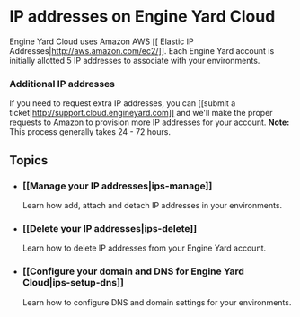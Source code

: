 # IP addresses on Engine Yard Cloud

Engine Yard Cloud uses Amazon AWS [[ Elastic IP Addresses|http://aws.amazon.com/ec2/]]. 
Each Engine Yard account is initially allotted 5 IP addresses to associate with your 
environments.

### Additional IP addresses

If you need to request extra IP addresses, you can [[submit a ticket|http://support.cloud.engineyard.com]] 
and we'll make the proper requests to Amazon to provision more IP addresses for your account.
**Note:** This process generally takes 24 - 72 hours.


## Topics

* ### [[Manage your IP addresses|ips-manage]]
  Learn how add, attach and detach IP addresses in your environments.
  
* ### [[Delete your IP addresses|ips-delete]]
  Learn how to delete IP addresses from your Engine Yard account.

* ### [[Configure your domain and DNS for Engine Yard Cloud|ips-setup-dns]]
  Learn how to configure DNS and domain settings for your environments.